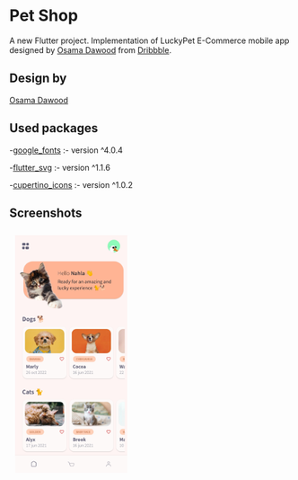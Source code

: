 # Pet Shop

A new Flutter project. Implementation of LuckyPet E-Commerce mobile app designed by <a href="https://dribbble.com/shots/16306013-Freebie-LuckyPet-E-Commerce-Mobile-App">Osama Dawood</a> from <a href="https://dribbble.com">Dribbble</a>.


## Design by
<a href="https://dribbble.com/shots/16306013-Freebie-LuckyPet-E-Commerce-Mobile-App">Osama Dawood</a>


## Used packages
-<a href="https://pub.dev/packages/google_fonts">google_fonts</a> :- version ^4.0.4

-<a href="https://pub.dev/packages/flutter_svg">flutter_svg</a> :- version ^1.1.6

-<a href="https://pub.dev/packages/cupertino_icons">cupertino_icons</a> :- version ^1.0.2


## Screenshots
[<img src="assets/images/main_screen.jpg" align="left" width="200" hspace="10" vspace="10">](assets/images/main_screen.jpg)
